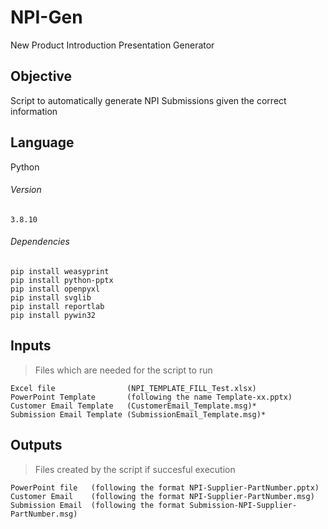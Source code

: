 # NPI-Gen
New Product Introduction Presentation Generator

## Objective
Script to automatically generate NPI Submissions given the correct information

## Language
Python

###### Version
```
3.8.10
```

###### Dependencies
```
pip install weasyprint
pip install python-pptx
pip install openpyxl
pip install svglib
pip install reportlab
pip install pywin32
```

## Inputs
> Files which are needed for the script to run
```
Excel file                (NPI_TEMPLATE_FILL_Test.xlsx)
PowerPoint Template       (following the name Template-xx.pptx)
Customer Email Template   (CustomerEmail_Template.msg)*
Submission Email Template (SubmissionEmail_Template.msg)*
```

## Outputs
> Files created by the script if succesful execution
```
PowerPoint file   (following the format NPI-Supplier-PartNumber.pptx)
Customer Email    (following the format NPI-Supplier-PartNumber.msg)
Submission Email  (following the format Submission-NPI-Supplier-PartNumber.msg)
```
